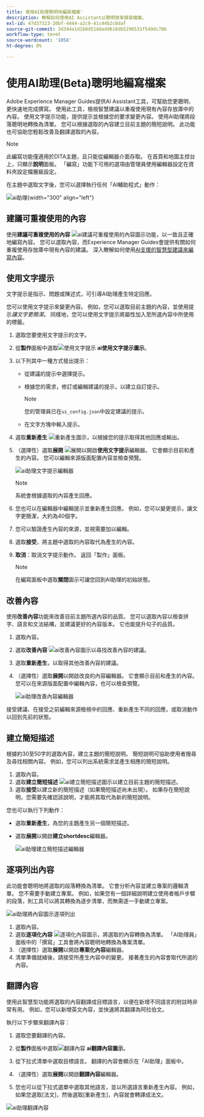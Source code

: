 ```yaml
---
title: 使用AI助理聰明地編寫檔案'
description: 瞭解如何使用AI Assistant以聰明效率撰寫檔案。
exl-id: 47d37323-20bf-4444-a2c9-41c44b2c8daf
source-git-commit: 3d344a1d1b8d51ddadd618db5296531f549dc70b
workflow-type: tm+mt
source-wordcount: '1058'
ht-degree: 0%

---
```


# 使用AI助理(Beta)聰明地編寫檔案

Adobe Experience Manager Guides提供AI Assistant工具，可幫助您更聰明、更快速地完成撰寫。 使用此工具，檢視智慧建議以重複使用現有內容存放庫中的內容。 使用文字提示功能，提供提示並根據您的要求變更內容。 使用AI助理將段落聰明地轉換為清單。 您可以根據選取的內容建立目前主題的簡短說明。 此功能也可協助您輕鬆改善及翻譯選取的內容。

>[!NOTE]
>
> 此編寫功能僅適用於DITA主題，且只能從編輯器介面存取。 在首頁和地圖主控台上，只顯示&#x200B;**說明**&#x200B;面板。 「編寫」功能下可用的選項由管理員使用編輯器設定在資料夾設定檔層級設定。

在主題中選取文字後，您可以選擇執行任何「AI輔助程式」動作：

![ai助理](./images/ai-assistant-panel.png){width="300" align="left"}

## 建議可重複使用的內容


使用&#x200B;**建議可重複使用的內容** ![ai建議可重複使用的內容圖示](./images/ai-suggest-reusable-content-icon.svg)功能，以一致且正確地編寫內容。 您可以選取內容，而Experience Manager Guides會提供有關如何重複使用存放庫中現有內容的建議。
深入瞭解如何使用[AI支援的智慧型建議來編寫內容](authoring-ai-based-smart-suggestions.md)。


## 使用文字提示

文字提示是指示、問題或陳述式，可引導AI助理產生特定回應。

您可以使用文字提示來變更內容。 例如，您可以選取目前主題的內容，並使用提示&#x200B;*讓文字更簡潔*。 同樣地，您可以使用文字提示將屬性加入至所選內容中所使用的標籤。

1. 選取您要使用文字提示的文字。
1. 從&#x200B;**製作**&#x200B;面板中選取![使用文字提示](./images/ai-use-text-prompt.svg) **ai使用文字提示圖示**。
1. 以下列其中一種方式發出提示：

   - 從建議的提示中選擇提示。
   - 根據您的需求，修訂或編輯建議的提示，以建立自訂提示。

     >[!NOTE]
     >
     > 您的管理員已在`ui_config.json`中設定建議的提示。

   - 在文字方塊中輸入提示。


1. 選取&#x200B;**重新產生** ![重新產生圖示](./images/refresh-icon.svg)，以根據您的提示取得其他回應或輸出。

1. （選擇性）選取&#x200B;**展開** ![展開](./images/expand-icon.svg)以開啟&#x200B;**使用文字提示**&#x200B;編輯器。 它會顯示目前和產生的內容。 您可以編輯來源版面配置內容並檢查預覽。

   ![ai助理文字提示編輯器](./images/text-prompt.png)


   >[!NOTE]
   >
   > 系統會根據選取的內容產生回應。



1. 您也可以在編輯器中編輯提示並重新產生回應。 例如，您可以變更提示，讓文字更簡潔，大約為40個字。

1. 您可以驗證產生內容的來源，並視需要加以編輯。

1. 選取&#x200B;**接受**，將主題中選取的內容取代為產生的內容。
1. **取消**：取消文字提示動作。 返回「製作」面板。

   >[!NOTE]
   >
   > 在編寫面板中選取&#x200B;**關閉**&#x200B;圖示可讓您回到AI助理的初始狀態。

## 改善內容

使用&#x200B;**改善內容**&#x200B;功能來改善目前主題所選內容的品質。 您可以選取內容以檢查拼字、語言和文法結構，並建議更好的內容版本。 它也能提升句子的品質。

1. 選取內容。
1. 選取&#x200B;**改善內容** ![ai改善內容圖示](./images/ai-improve-icon.svg)以尋找改善內容的建議。
1. 選取&#x200B;**重新產生**，以取得其他改善內容的建議。

1. （選擇性）選取&#x200B;**展開**&#x200B;以開啟改良的內容編輯器。 它會顯示目前和產生的內容。 您可以在來源版面配置中編輯內容，也可以檢查預覽。



   ![ai助理改善內容編輯器](./images/ai-assisstant-improve-content.png)

接受建議、在接受之前編輯來源檢視中的回應、重新產生不同的回應，或取消動作以回到先前的狀態。





## 建立簡短描述

根據約30至50字的選取內容，建立主題的簡短說明。 簡短說明可協助使用者搜尋及尋找相關內容。
例如，您可以列出系統需求並產生相應的簡短說明。



1. 選取內容。
1. 選取&#x200B;**建立簡短描述** ![ai建立簡短描述圖示](./images/ai-create-shortdesc-icon.svg)以建立目前主題的簡短描述。
1. 選取&#x200B;**接受**&#x200B;以建立新的簡短描述（如果簡短描述尚未出現）。 如果存在簡短說明，您需要先確認該說明，才能將其取代為新的簡短說明。

您也可以執行下列動作：

- 選取&#x200B;**重新產生**，為您的主題產生另一個簡短描述。
- 選取&#x200B;**展開**&#x200B;以開啟&#x200B;**建立shortdesc**&#x200B;編輯器。

  ![ai助理建立簡短描述編輯器](./images/ai-assistant-create-short-desc.png)




## 逐項列出內容

此功能會聰明地將選取的段落轉換為清單。  它會分析內容並建立專案的邏輯清單。 您不需要手動建立專案。 例如，如果您有一個詳細說明建立使用者帳戶步驟的段落，則工具可以將其轉換為逐步清單，而無需逐一手動建立專案。

![ai助理將內容圖示逐項列出](./images/ai-assisstant-itemise-content.png)



1. 選取內容。
1. 選取&#x200B;**逐項化內容** ![逐項化內容圖示](./images/ai-itemize-icon.svg)，將選取的內容轉換為清單。
「AI助理員」面板中的「撰寫」工具會將內容聰明地轉換為專案清單。
1. （選擇性）選取&#x200B;**展開**&#x200B;以開啟&#x200B;**專案化內容**&#x200B;編輯器。
1. 清單準備就緒後，請接受所產生內容中的變更。 接著產生的內容會取代所選的內容。



## 翻譯內容

使用此智慧型功能將選取的內容翻譯成目標語言，以便在新增不同語言的附註時非常有用。 例如，您可以新增英文內容，並快速將其翻譯為阿拉伯文。

執行以下步驟來翻譯內容：

1. 選取您要翻譯的內容。
1. 從&#x200B;**製作**&#x200B;面板中選取![翻譯內容](./images/ai-translate-content-icon.svg) **ai翻譯內容圖示**。
1. 從下拉式清單中選取目標語言。 翻譯的內容會顯示在「AI助理」面板中。

1. （選擇性）選取&#x200B;**展開**&#x200B;以開啟&#x200B;**翻譯內容**&#x200B;編輯器。
1. 您也可以從下拉式選單中選取其他語言，並以所選語言重新產生內容。 例如，如果您選取[法文]，然後選取[重新產生] **&#x200B;**，內容就會轉譯成法文。

![ai助理翻譯內容](./images/ai-assisstant-translate-content.png)
